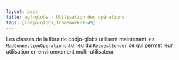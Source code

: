 ```yaml
---
layout: post
title: agf-globs - Utilisation des opérations
tags: [codjo-globs,framework-1-49]
---
```

Les classes de la librairie codjo-globs utilisent maintenant les ```MadConnectionOperations``` au lieu du ```RequestSender``` ce qui permet leur utilisation en environnement multi-utilisateur.